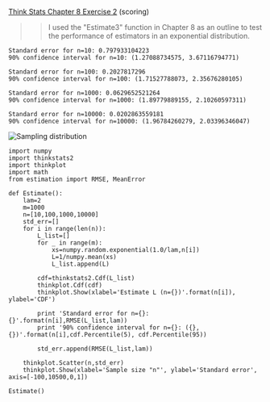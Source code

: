 [Think Stats Chapter 8 Exercise 2](http://greenteapress.com/thinkstats2/html/thinkstats2009.html#toc77) (scoring)

>> I used the "Estimate3" function in Chapter 8 as an outline to test the performance of estimators in an exponential distribution.  

```
Standard error for n=10: 0.797933104223  
90% confidence interval for n=10: (1.27088734575, 3.67116794771)  

Standard error for n=100: 0.2027817296  
90% confidence interval for n=100: (1.71527788073, 2.35676280105)  

Standard error for n=1000: 0.0629652521264  
90% confidence interval for n=1000: (1.89779889155, 2.10260597311)  

Standard error for n=10000: 0.0202863559181  
90% confidence interval for n=10000: (1.96784260279, 2.03396346047)  
```

![Sampling distribution](https://github.com/jmfradkin/dsp/blob/master/img/Ch8Ex2_SampDist10.png?raw=true)



```
import numpy
import thinkstats2
import thinkplot
import math
from estimation import RMSE, MeanError

def Estimate():
	lam=2
	m=1000
	n=[10,100,1000,10000]
	std_err=[]
	for i in range(len(n)):
		L_list=[]
		for _ in range(m):
			xs=numpy.random.exponential(1.0/lam,n[i])
			L=1/numpy.mean(xs)
			L_list.append(L)
	
		cdf=thinkstats2.Cdf(L_list)
		thinkplot.Cdf(cdf)
		thinkplot.Show(xlabel='Estimate L (n={})'.format(n[i]), ylabel='CDF')
	
		print 'Standard error for n={}: {}'.format(n[i],RMSE(L_list,lam))
		print '90% confidence interval for n={}: ({}, {})'.format(n[i],cdf.Percentile(5), cdf.Percentile(95))

		std_err.append(RMSE(L_list,lam))
	
	thinkplot.Scatter(n,std_err)
	thinkplot.Show(xlabel='Sample size "n"', ylabel='Standard error', axis=[-100,10500,0,1])
	
Estimate()
```
